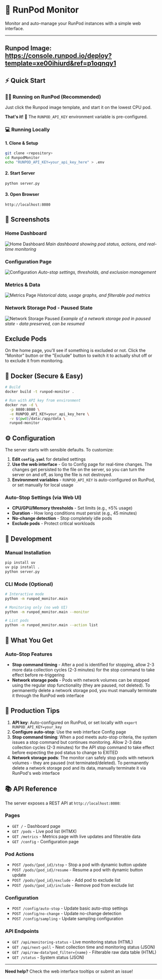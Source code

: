 # 🚀 RunPod Monitor

Monitor and auto-manage your RunPod instances with a simple web interface.

----
Runpod Image:
https://console.runpod.io/deploy?template=xe00ihiurd&ref=p1oqnqy1
----

## ⚡ Quick Start

### 🏃‍♂️ Running on RunPod (Recommended)
Just click the Runpod image template, and start it on the lowest CPU pod.

**That's it!** 🎉 The `RUNPOD_API_KEY` environment variable is pre-configured.

### 💻 Running Locally

#### 1. Clone & Setup
```bash
git clone <repository>
cd RunpodMonitor
echo "RUNPOD_API_KEY=your_api_key_here" > .env
```

#### 2. Start Server
```bash
python server.py
```

#### 3. Open Browser
```
http://localhost:8080
```

## 📸 Screenshots

### Home Dashboard
![Home Dashboard](./Home.png)
*Main dashboard showing pod status, actions, and real-time monitoring*

### Configuration Page  
![Configuration](./Configuration.png)
*Auto-stop settings, thresholds, and exclusion management*

### Metrics & Data
![Metrics Page](./Metrics.png)
*Historical data, usage graphs, and filterable pod metrics*

### Network Storage Pod - Paused State
![Network Storage Paused](./ex_paused_state_with_network_storage.png)
*Example of a network storage pod in paused state - data preserved, can be resumed*

## Exclude Pods
On the home page, you'll see if something is excluded or not. Click the "Monitor" button or the "Exclude" button to switch it to actually shut off or to exclude it from monitoring.

## 🐳 Docker (Secure & Easy)

```bash
# Build
docker build -t runpod-monitor .

# Run with API key from environment
docker run -d \
  -p 8080:8080 \
  -e RUNPOD_API_KEY=your_api_key_here \
  -v $(pwd)/data:/app/data \
  runpod-monitor
```
## ⚙️ Configuration

The server starts with sensible defaults. To customize:

1. **Edit `config.yaml`** for detailed settings
2. **Use the web interface** - Go to Config page for real-time changes. The changes get persisted to the file on the server, so you can turn the server on and off, as long the file is not destroyed.
3. **Environment variables** - `RUNPOD_API_KEY` is auto-configured on RunPod, or set manually for local usage

### Auto-Stop Settings (via Web UI)
- **CPU/GPU/Memory thresholds** - Set limits (e.g., ≤5% usage)
- **Duration** - How long conditions must persist (e.g., 45 minutes)
- **No-change detection** - Stop completely idle pods
- **Exclude pods** - Protect critical workloads

## 🔧 Development

### Manual Installation
```bash
pip install uv
uv pip install .
python server.py
```

### CLI Mode (Optional)
```bash
# Interactive mode
python -m runpod_monitor.main

# Monitoring only (no web UI)
python -m runpod_monitor.main --monitor

# List pods
python -m runpod_monitor.main --action list
```

## 🌟 What You Get

### Auto-Stop Features
- **Stop command timing** - After a pod is identified for stopping, allow 2-3 more data collection cycles (2-3 minutes) for the stop command to take effect before re-triggering
- **Network storage pods** - Pods with network volumes can be stopped using the regular stop functionality (they are paused, not deleted). To permanently delete a network storage pod, you must manually terminate it through the RunPod web interface

## 🚀 Production Tips

1. **API key**: Auto-configured on RunPod, or set locally with `export RUNPOD_API_KEY=your_key`
2. **Configure auto-stop**: Use the web interface Config page
6. **Stop command timing**: When a pod meets auto-stop criteria, the system issues a stop command but continues monitoring. Allow 2-3 data collection cycles (2-3 minutes) for the API stop command to take effect before expecting the pod status to change to EXITED
7. **Network storage pods**: The monitor can safely stop pods with network volumes - they are paused (not terminated/deleted). To permanently delete a network storage pod and its data, manually terminate it via RunPod's web interface

## 📚 API Reference

The server exposes a REST API at `http://localhost:8080`:

### Pages
- `GET /` - Dashboard page
- `GET /pods` - Live pod list (HTMX)
- `GET /metrics` - Metrics page with live updates and filterable data
- `GET /config` - Configuration page

### Pod Actions
- `POST /pods/{pod_id}/stop` - Stop a pod with dynamic button update
- `POST /pods/{pod_id}/resume` - Resume a pod with dynamic button update
- `POST /pods/{pod_id}/exclude` - Add pod to exclude list
- `POST /pods/{pod_id}/include` - Remove pod from exclude list

### Configuration
- `POST /config/auto-stop` - Update basic auto-stop settings
- `POST /config/no-change` - Update no-change detection
- `POST /config/sampling` - Update sampling configuration

### API Endpoints
- `GET /api/monitoring-status` - Live monitoring status (HTML)
- `GET /api/next-poll` - Next collection time and monitoring status (JSON)
- `GET /api/raw-data?pod_filter={name}` - Filterable raw data table (HTML)
- `GET /status` - System status (JSON)

---

**Need help?** Check the web interface tooltips or submit an issue!
